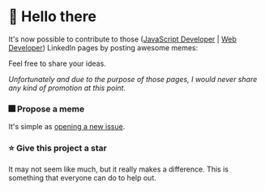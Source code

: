 # 👋 Hello there

It's now possible to contribute to those ([JavaScript Developer](https://www.linkedin.com/company/javascript-developer) | [Web Developer](https://www.linkedin.com/company/i-web-developer)) LinkedIn pages by posting awesome memes:

Feel free to share your ideas.

_Unfortunately and due to the purpose of those pages, I would never share any kind of promotion at this point._

### 🎆 Propose a meme

It's simple as [opening a new issue](https://github.com/devpolo/community/issues/new/choose).

### ⭐️ Give this project a star

It may not seem like much, but it really makes a difference. This is something that everyone can do to help out.
